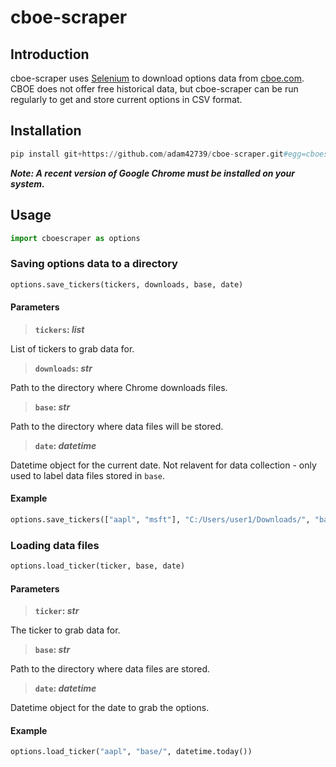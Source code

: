 # cboe-scraper

## Introduction

cboe-scraper uses [Selenium](https://selenium-python.readthedocs.io) to download options data from [cboe.com](https://www.cboe.com). CBOE does not offer free historical data, but cboe-scraper can be run regularly to get and store current options in CSV format.

## Installation

```python
pip install git+https://github.com/adam42739/cboe-scraper.git#egg=cboescraper
```

**_Note: A recent version of Google Chrome must be installed on your system._**

## Usage

```python
import cboescraper as options
```

### Saving options data to a directory

```python
options.save_tickers(tickers, downloads, base, date)
```

#### Parameters

> **`tickers`: _list_**

List of tickers to grab data for.

> **`downloads`: _str_**

Path to the directory where Chrome downloads files.

> **`base`: _str_**

Path to the directory where data files will be stored.

> **`date`: _datetime_**

Datetime object for the current date. Not relavent for data collection - only used to label data files stored in `base`.

#### Example

```python
options.save_tickers(["aapl", "msft"], "C:/Users/user1/Downloads/", "base/", datetime.today())
```

### Loading data files

```python
options.load_ticker(ticker, base, date)
```

#### Parameters

> **`ticker`: _str_**

The ticker to grab data for.

> **`base`: _str_**

Path to the directory where data files are stored.

> **`date`: _datetime_**

Datetime object for the date to grab the options.

#### Example

```python
options.load_ticker("aapl", "base/", datetime.today())
```
